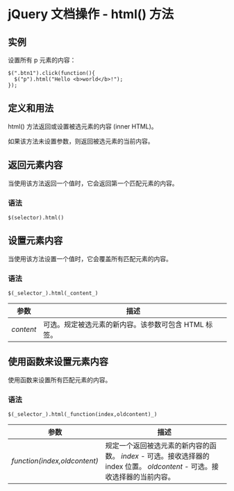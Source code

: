 # jQuery 文档操作 - html() 方法



## 实例

设置所有 p 元素的内容：

```
$(".btn1").click(function(){
  $("p").html("Hello <b>world</b>!");
});

```

## 定义和用法

html() 方法返回或设置被选元素的内容 (inner HTML)。

如果该方法未设置参数，则返回被选元素的当前内容。

## 返回元素内容

当使用该方法返回一个值时，它会返回第一个匹配元素的内容。

### 语法

```
$(selector).html()
```

## 设置元素内容

当使用该方法设置一个值时，它会覆盖所有匹配元素的内容。

### 语法

```
$(_selector_).html(_content_)
```

| 参数 | 描述 |
| --- | --- |
| _content_ | 可选。规定被选元素的新内容。该参数可包含 HTML 标签。 |

## 使用函数来设置元素内容

使用函数来设置所有匹配元素的内容。

### 语法

```
$(_selector_).html(_function(index,oldcontent)_)
```

| 参数 | 描述 |
| --- | --- |
| _function(index,oldcontent)_ | 规定一个返回被选元素的新内容的函数。   _index_ - 可选。接收选择器的 index 位置。   _oldcontent_ - 可选。接收选择器的当前内容。 |
